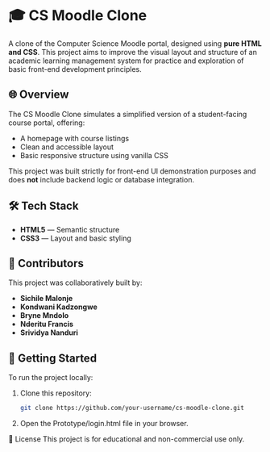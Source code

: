 # 🎓 CS Moodle Clone

A clone of the Computer Science Moodle portal, designed using **pure HTML and CSS**. This project aims to improve the visual layout and structure of an academic learning management system for practice and exploration of basic front-end development principles.

## 🌐 Overview

The CS Moodle Clone simulates a simplified version of a student-facing course portal, offering:
- A homepage with course listings
- Clean and accessible layout
- Basic responsive structure using vanilla CSS

This project was built strictly for front-end UI demonstration purposes and does **not** include backend logic or database integration.

## 🛠️ Tech Stack

- **HTML5** — Semantic structure
- **CSS3** — Layout and basic styling

## 👥 Contributors

This project was collaboratively built by:

- **Sichile Malonje**
- **Kondwani Kadzongwe**
- **Bryne Mndolo**
- **Nderitu Francis**
- **Srividya Nanduri**


## 🚀 Getting Started

To run the project locally:

1. Clone this repository:
   ```bash
   git clone https://github.com/your-username/cs-moodle-clone.git

2. Open the Prototype/login.html file in your browser.


📄 License
This project is for educational and non-commercial use only.
